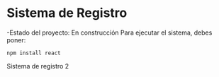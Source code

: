 <h1> Sistema de Registro </h1>

-Estado del proyecto: En construcción 
Para ejecutar el sistema, debes poner:

```npm install react```

Sistema de registro 2
